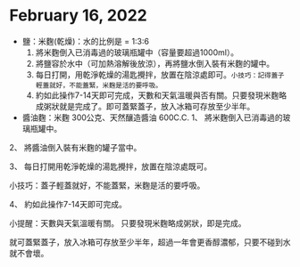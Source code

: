 # February 16, 2022

- 鹽：米麴(乾燥)：水的比例是 = 1:3:6
   1. 將米麴倒入已消毒過的玻璃瓶罐中（容量要超過1000ml）。
   2. 將鹽容於水中（可加熱溶解後放涼），再將鹽水倒入裝有米麴的罐中。
   3. 每日打開，用乾淨乾燥的湯匙攪拌，放置在陰涼處即可。``小技巧：記得蓋子輕蓋就好，不能蓋緊，米麴是活的要呼吸。``
   4. 約如此操作7-14天即可完成，天數和天氣溫暖與否有關。只要發現米麴略成粥狀就是完成了。即可蓋緊蓋子，放入冰箱可存放至少半年。
- 醬油麴：米麴 300公克、天然釀造醬油 600C.C.
1、 將米麴倒入已消毒過的玻璃瓶罐中。

2、 將醬油倒入裝有米麴的罐子當中。

3、 每日打開用乾淨乾燥的湯匙攪拌，放置在陰涼處既可。

小技巧：蓋子輕蓋就好，不能蓋緊，米麴是活的要呼吸。

4、 約如此操作7-14天即可完成。

小提醒：天數與天氣溫暖有關。
只要發現米麴略成粥狀，即是完成。

就可蓋緊蓋子，放入冰箱可存放至少半年，超過一年會更香醇濃郁，只要不碰到水就不會壞。